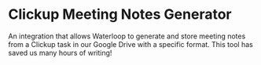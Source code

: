# Clickup Meeting Notes Generator

An integration that allows Waterloop to generate and store meeting notes from a Clickup task in our Google Drive with a specific format.
This tool has saved us many hours of writing!
